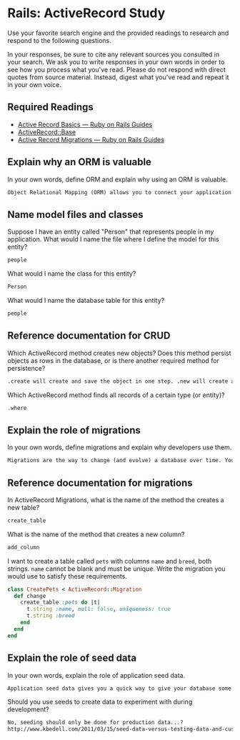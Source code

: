 # Rails: ActiveRecord Study

Use your favorite search engine and the provided readings to research and
respond to the following questions.

In your responses, be sure to cite any relevant sources you consulted in your
search. We ask you to write responses in your own words in order to see how you
process what you've read. Please do not respond with direct quotes from source
material. Instead, digest what you've read and repeat it in your own voice.

## Required Readings

-   [Active Record Basics — Ruby on Rails Guides](http://guides.rubyonrails.org/active_record_basics.html)
-   [ActiveRecord::Base](http://api.rubyonrails.org/classes/ActiveRecord/Base.html)
-   [Active Record Migrations — Ruby on Rails Guides](http://guides.rubyonrails.org/active_record_migrations.html)

## Explain why an ORM is valuable

In your own words, define ORM and explain why using an ORM is valuable.

```md
Object Relational Mapping (ORM) allows you to connect your application to a SQL database. Information can be easily stored without directly writing SQL statements, and using Ruby instead.
```

## Name model files and classes

Suppose I have an entity called "Person" that represents people in my
application. What would I name the file where I define the model for this
entity?

```md
people
```

What would I name the class for this entity?

```md
Person
```

What would I name the database table for this entity?

```md
people
```

## Reference documentation for CRUD

Which ActiveRecord method creates new objects? Does this method persist objects
as rows in the database, or is there another required method for persistence?

```md
.create will create and save the object in one step. .new will create an object, but .save must be used for it to persist
```

Which ActiveRecord method finds all records of a certain type (or entity)?

```md
.where
```

## Explain the role of migrations

In your own words, define migrations and explain why developers use them.

```md
Migrations are the way to change (and evolve) a database over time. You can add or remove entries, columns, and entire tables. Developers use them because they are consistent and can be rolled back.
```

## Reference documentation for migrations

In ActiveRecord Migrations, what is the name of the method the creates a new
table?

```md
create_table
```

What is the name of the method that creates a new column?

```md
add_column
```

I want to create a table called `pets` with columns `name` and `breed`, both
strings. `name` cannot be blank and must be unique. Write the migration you
would use to satisfy these requirements.

```ruby
class CreatePets < ActiveRecord::Migration
  def change
    create_table :pets do |t|
      t.string :name, null: false, uniqueness: true
      t.string :breed
    end
  end
end
```

## Explain the role of seed data

In your own words, explain the role of application seed data.

```md
Application seed data gives you a quick way to give your database some initial data using Ruby code.
```

Should you use seeds to create data to experiment with during development?

```md
No, seeding should only be done for production data...?
http://www.kbedell.com/2011/03/15/seed-data-versus-testing-data-and-custom-rake-tasks-for-ruby-on-rails/
```
